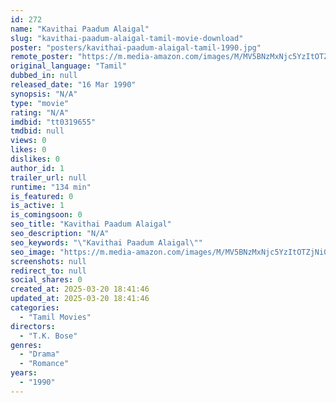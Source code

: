 ```yaml
---
id: 272
name: "Kavithai Paadum Alaigal"
slug: "kavithai-paadum-alaigal-tamil-movie-download"
poster: "posters/kavithai-paadum-alaigal-tamil-1990.jpg"
remote_poster: "https://m.media-amazon.com/images/M/MV5BNzMxNjc5YzItOTZjNi00NzdlLWE2NjAtNTQ3ZDA0MjYxYmM3XkEyXkFqcGdeQXVyMjA4OTI5NDQ@._V1_SX300.jpg"
original_language: "Tamil"
dubbed_in: null
released_date: "16 Mar 1990"
synopsis: "N/A"
type: "movie"
rating: "N/A"
imdbid: "tt0319655"
tmdbid: null
views: 0
likes: 0
dislikes: 0
author_id: 1
trailer_url: null
runtime: "134 min"
is_featured: 0
is_active: 1
is_comingsoon: 0
seo_title: "Kavithai Paadum Alaigal"
seo_description: "N/A"
seo_keywords: "\"Kavithai Paadum Alaigal\""
seo_image: "https://m.media-amazon.com/images/M/MV5BNzMxNjc5YzItOTZjNi00NzdlLWE2NjAtNTQ3ZDA0MjYxYmM3XkEyXkFqcGdeQXVyMjA4OTI5NDQ@._V1_SX300.jpg"
screenshots: null
redirect_to: null
social_shares: 0
created_at: 2025-03-20 18:41:46
updated_at: 2025-03-20 18:41:46
categories:
  - "Tamil Movies"
directors:
  - "T.K. Bose"
genres:
  - "Drama"
  - "Romance"
years:
  - "1990"
---
```

